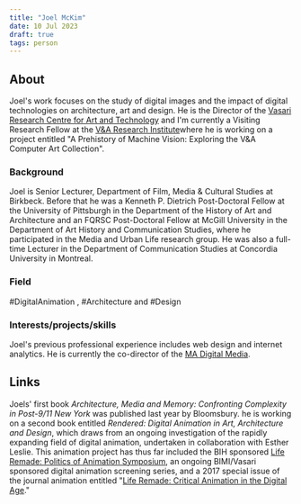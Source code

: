 ```yaml
---
title: "Joel McKim"
date: 10 Jul 2023
draft: true
tags: person
---
```



## About
Joel's work focuses on the study of digital images and the impact of digital technologies on architecture, art and design. He is the Director of the [Vasari Research Centre for Art and Technology](http://www.bbk.ac.uk/vasari/) and I'm currently a Visiting Research Fellow at the [V&A Research Institute](https://www.vam.ac.uk/info/the-va-research-institute-vari)where he is working on a project entitled "A Prehistory of Machine Vision: Exploring the V&A Computer Art Collection".

### Background
Joel is Senior Lecturer, Department of Film, Media & Cultural Studies at Birkbeck.  Before that he was a Kenneth P. Dietrich Post-Doctoral Fellow at the University of Pittsburgh in the Department of the History of Art and Architecture and an FQRSC Post-Doctoral Fellow at McGill University in the Department of Art History and Communication Studies, where he participated in the Media and Urban Life research group. He was also a full-time Lecturer in the Department of Communication Studies at Concordia University in Montreal.

### Field
#DigitalAnimation , #Architecture and #Design 

### Interests/projects/skills
Joel's previous professional experience includes web design and internet analytics.
He is currently the co-director of the [MA Digital Media](http://www.bbk.ac.uk/study/2017/postgraduate/programmes/TMADIGMC_C/).

## Links
Joels' first book _Architecture, Media and Memory: Confronting Complexity in Post-9/11 New York_ was published last year by Bloomsbury. 
he is working on a second book entitled _Rendered: Digital Animation in Art, Architecture and Design_, which draws from an ongoing investigation of the rapidly expanding field of digital animation, undertaken in collaboration with Esther Leslie. This animation project has thus far included the BIH sponsored [Life Remade: Politics of Animation Symposium](https://birkbeckliferemade.wordpress.com/), an ongoing BIMI/Vasari sponsored digital animation screening series, and a 2017 special issue of the journal animation entitled "[Life Remade: Critical Animation in the Digital Age](http://journals.sagepub.com/toc/anma/12/3)."
